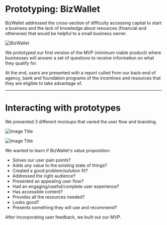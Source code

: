 # Prototyping: BizWallet

BizWallet addressed the cross-section of difficulty accessing capital to start a business and the lack of knowledge about resources (financial and otherwise) that would be helpful to a small business owner.

![BizWallet](http://cl.ly/WIdO/Slides_BizWallet_Venn_Fit.png)


We prototyped our first version of the MVP (minimum viable product) where businesses will answer a set of questions to receive information on what they qualify for.

At the end, users are presented with a report culled from our back-end of agency, bank and foundation programs of the incentives and resources that they are eligible to take advantage of.

---

# Interacting with prototypes

We presented 3 different mockups that varied the user flow and branding.

![Image Title](http://cl.ly/WIAH/Prototype_AllFronts-1.jpg)

![Image Title](http://cl.ly/WI5y/threelandings-1.jpg)


We wanted to learn if BizWallet's value proposition:

* Solves our user pain points?
* Adds any value to the existing state of things?
* Created a good problem/solution fit?
* Addressed the right audience?
* Presented an appealing user flow?
* Had an engaging/useful/complete user experience?
* Has accessible content?
* Provides all the resources needed?
* Looks good?
* Presents something they will use and recommend?



After incorporating user feedback, we built out our MVP.



